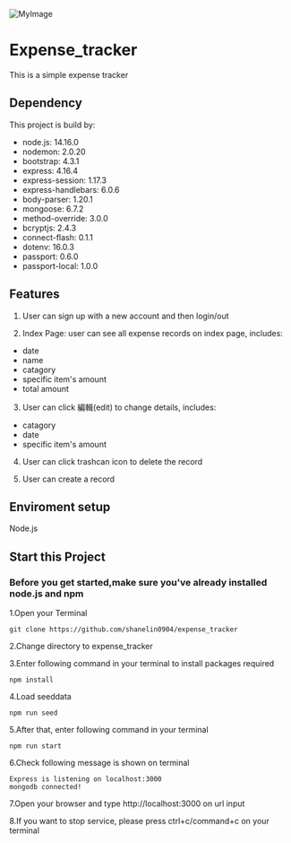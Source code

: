 ![MyImage](https://scontent.frmq4-2.fna.fbcdn.net/v/t39.30808-6/314583328_5572139462881020_2876098392908596237_n.jpg?_nc_cat=108&ccb=1-7&_nc_sid=730e14&_nc_ohc=Dc91oXrOWyYAX-XG1m9&_nc_ht=scontent.frmq4-2.fna&oh=00_AfBOZWPJ_b_9dcr-XR-AQGYGpsufMavy6f2oJ_NirgA1-A&oe=63F4D286)
# Expense_tracker
This is a simple expense tracker
##  Dependency
This project is build by: 
* node.js: 14.16.0 
* nodemon: 2.0.20 
* bootstrap: 4.3.1 
* express: 4.16.4 
* express-session: 1.17.3
* express-handlebars: 6.0.6
* body-parser: 1.20.1 
* mongoose: 6.7.2 
* method-override: 3.0.0
* bcryptjs: 2.4.3
* connect-flash: 0.1.1
* dotenv: 16.0.3
* passport: 0.6.0
* passport-local: 1.0.0
##  Features

1. User can sign up with a new account and then login/out 

2. Index Page: user can see all expense records on index page, includes:
 * date
 * name 
 * catagory 
 * specific item's amount 
 * total amount 

 
3. User can click 編輯(edit) to  change details, includes:
 * catagory
 * date
 * specific item's amount
 
4. User can click trashcan icon to delete the record
 
5. User can create a record 

## Enviroment setup
Node.js
## Start this Project
### Before you get started,make sure you've already installed node.js and npm
1.Open your Terminal
```
git clone https://github.com/shanelin0904/expense_tracker
```
2.Change directory to expense_tracker

3.Enter following command in your terminal to install packages required
```
npm install 
```
4.Load seeddata
```
npm run seed
```
5.After that, enter following command in your terminal
```
npm run start
```

6.Check following message is shown on terminal
```
Express is listening on localhost:3000
mongodb connected!
```
7.Open your browser and type http://localhost:3000 on url input

8.If you want to stop service, please press ctrl+c/command+c on your terminal
